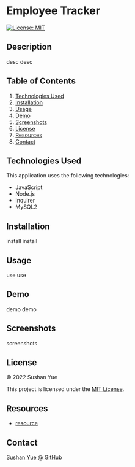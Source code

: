 # Employee Tracker
[![License: MIT](https://img.shields.io/badge/License-MIT-yellow.svg)](https://opensource.org/licenses/MIT)

## Description

desc desc

## Table of Contents

1. [Technologies Used](#technologies-used)
2. [Installation](#installation)
3. [Usage](#usage)
4. [Demo](#demo)
5. [Screenshots](#screenshots)
6. [License](#license)
7. [Resources](#resources)
8. [Contact](#contact)

## Technologies Used

This application uses the following technologies:

* JavaScript
* Node.js
* Inquirer
* MySQL2

## Installation

install install

## Usage

use use 

## Demo

demo demo

## Screenshots

screenshots

## License

© 2022 Sushan Yue

This project is licensed under the [MIT License](./LICENSE.txt).

## Resources

* [resource]()


## Contact
[Sushan Yue @ GitHub](https://github.com/AtlantaBlack)


